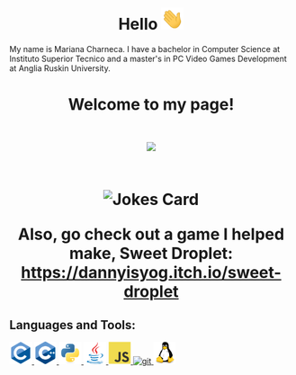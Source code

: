 <!--
**Mariana-droid/Mariana-droid** is a ✨ _special_ ✨ repository because its `README.md` (this file) appears on your GitHub profile.
-->

<h1 align="Center">  Hello <img src="https://raw.githubusercontent.com/ABSphreak/ABSphreak/master/gifs/Hi.gif" width="40px" /> </h1>

My name is Mariana Charneca. I have a bachelor in Computer Science at Instituto Superior Tecnico and a master's in PC Video Games Development at Anglia Ruskin University.
<h1 align="Center">Welcome to my page!


<h1 align="Center"> <img src="https://media3.giphy.com/media/v1.Y2lkPTc5MGI3NjExYmI0MzM4dmswdTdyeHh1bGZrbTA5c24wdXNiMXBmM2tmazQxN2wwbCZlcD12MV9naWZzX3NlYXJjaCZjdD1n/fC4vvkZZNX1Tfnuxzt/200w.gif" width="300px">
 <br />
 <br /> 
   <!-- Markdown -->  

![Jokes Card](https://readme-jokes.vercel.app/api?&theme=watermelon)
  
Also, go check out a game I helped make, Sweet Droplet: https://dannyisyog.itch.io/sweet-droplet
  
<h2 align="left">Languages and Tools:</h2>
<p align="left"> 
  <a href="https://www.cprogramming.com/" target="_blank"> <img src="https://raw.githubusercontent.com/devicons/devicon/master/icons/c/c-original.svg" alt="c" width="40" height="40"/> 
  </a> 
  <a href="https://www.cplusplus.com/" target="_blank"> <img src="https://raw.githubusercontent.com/devicons/devicon/master/icons/cplusplus/cplusplus-original.svg" alt="cplusplus" width="40" height="40"/> 
  </a> 
  <a href="https://www.python.org" target="_blank"> <img src="https://raw.githubusercontent.com/devicons/devicon/master/icons/python/python-original.svg" alt="python" width="40" height="40"/> 
  </a>
  <a href="https://www.java.com" target="_blank"> <img src="https://raw.githubusercontent.com/devicons/devicon/master/icons/java/java-original.svg" alt="java" width="40" height="40"/> 
  </a> 
  <a href="https://www.https://www.javascript.com" target="_blank"> <img src="https://raw.githubusercontent.com/devicons/devicon/master/icons/javascript/javascript-original.svg" alt="java" width="40" height="40"/> 
  </a>
  <a href="https://git-scm.com/" target="_blank"> <img src="https://www.vectorlogo.zone/logos/git-scm/git-scm-icon.svg" alt="git" width="40" height="40"/>
  </a>
  <a href="https://www.linux.org/" target="_blank"> <img src="https://raw.githubusercontent.com/devicons/devicon/master/icons/linux/linux-original.svg" alt="linux" width="40" height="40"/> 
  </a>  
</p>
